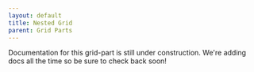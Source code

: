 ```yaml
---
layout: default
title: Nested Grid
parent: Grid Parts
---
```


Documentation for this grid-part is still under construction. We're adding docs all the time so be sure to check back soon!